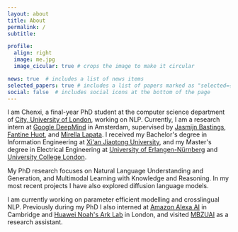 ```yaml
---
layout: about
title: About
permalink: /
subtitle: 

profile:
  align: right
  image: me.jpg
  image_cicular: true # crops the image to make it circular

news: true  # includes a list of news items
selected_papers: true # includes a list of papers marked as "selected={true}"
social: false  # includes social icons at the bottom of the page
---
```


I am Chenxi, a final-year PhD student at the computer science department of [City, University of London](https://www.city.ac.uk/), working on NLP.
Currently, I am a research intern at [Google DeepMind](https://www.deepmind.com/) in Amsterdam, supervised by [Jasmijn Bastings](https://jasmijn.ninja/), [Fantine Huot](https://scholar.google.com/citations?user=79VvQLMAAAAJ&hl=en), and [Mirella Lapata](https://scholar.google.com/citations?user=j67B9Q4AAAAJ&hl=en).
I received my Bachelor's degree in Information Engineering at [Xi'an Jiaotong University](http://en.xjtu.edu.cn/), and my Master's 
degree in Electrical Engineering at [University of Erlangen-Nürnberg](https://www.fau.eu/) and [University College London](https://www.ucl.ac.uk/).

My PhD research focuses on Natural Language Understanding and Generation, and Multimodal Learning with Knowledge and Reasoning.
In my most recent projects I have also explored diffusion language models.

I am currently working on parameter efficient modelling and crosslingual NLP. 
Previously during my PhD I also interned at [Amazon Alexa AI](https://amazon.jobs/en-gb/landing_pages/Cambridge) in Cambridge and [Huawei Noah's Ark Lab](https://noahlab.com.hk/) in London, and visited [MBZUAI](https://mbzuai.ac.ae/) as a research assistant.
